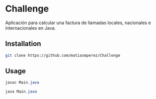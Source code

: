 # Challenge

Aplicación para calcular una factura de llamadas locales, nacionales e internacionales en Java.

## Installation


```bash
git clone https://github.com/matiasmperez/Challenge
```

## Usage

```java
javac Main.java

java Main.java
```

